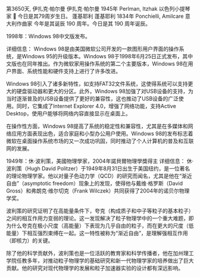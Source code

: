 第3650天, 伊扎克·帕尔曼
伊扎克·帕尔曼 1945年
Perlman, Itzhak 以色列小提琴家
🎂 今日是其79周岁生日。
蓬基耶利
蓬基耶利 1834年
Ponchielli, Amilcare 意大利作曲家
今年是其诞辰 190 周年。今日是其 190 周年诞辰。


 1998年：Windows 98中文版发布。

详细信息：
Windows 98是由美国微软公司开发的一款图形用户界面的操作系统，是Windows 95的升级版本。Windows 98于1998年6月25日正式发布，其中文版也在同年推出。作为微软家用操作系统的第二个主要版本，Windows 98在用户界面、系统性能和硬件支持上进行了许多改进。

Windows 98引入了诸多新特性，如支持FAT32文件系统，这使得系统可以支持更大的硬盘驱动器和更大的分区。此外，Windows 98加强了对USB设备的支持，为当时逐渐普及的USB设备提供了更好的兼容性，这也推动了USB设备的广泛使用。同时，它集成了Internet Explorer 4.0，增强了网络功能，支持Active Desktop，使用户能够将网络内容直接显示在桌面上。

在操作性方面，Windows 98提高了系统的稳定性和兼容性，尤其是在多媒体和网络应用方面表现出色，适合家庭和小型办公用户使用。Windows 98的发布标志着微软在桌面操作系统市场的又一次成功巩固，同时推动了个人计算机的普及和互联网的发展。


1949年：休·波利策，美國物理學家，2004年諾貝爾物理學獎得主
详细信息：
休·波利策（Hugh David Politzer）于1949年8月31日出生于美国纽约，是一位著名的理论物理学家。他以对量子色动力学（QCD）的研究而闻名，尤其是他在“渐近自由”（asymptotic freedom）现象上的发现，使得他与戴维·格罗斯（David Gross）和弗朗克·维尔切克（Frank Wilczek）共同获得了2004年的诺贝尔物理学奖。

波利策的研究证明了在高能量条件下，夸克（构成质子和中子等粒子的基本粒子）之间的相互作用力变弱的理论。这一发现解决了粒子物理学中的一个重大难题，即为什么夸克在极小尺度（高能量）下表现为几乎自由的粒子，而在更大的尺度（低能量）下相互强烈束缚在一起。这一特性被称为“渐近自由”，是理解强相互作用（即核力）的关键。

除了他的科学贡献外，波利策也是一位活跃的教育家和科学传播者，他在加州理工学院任教多年，对推动粒子物理学的基础研究和新一代物理学家的培养做出了巨大贡献。他的研究对现代物理学的发展和粒子加速器实验的设计都有深远影响。